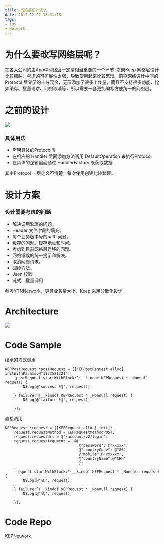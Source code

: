 ```yaml
---
title: 网络层设计漫谈
date: 2017-12-22 15:31:18
tags:
- iOS
- Network
---
```


# 为什么要改写网络层呢？
在各大公司的主App中网络层一定是相当重要的一个环节. 之前Keep 网络层设计比较臃肿，考虑的可扩展性太强，导致使用起来比较繁琐。前期网络设计中间的Protocol 层显示的十分冗余，无形添加了很多工作量，而且不支持很多功能，比如缓存、批量请求、网络取消等，所以需要一套更加编写方便统一的网络层。


# 之前的设计
![](/images/network1.png)

### 具体用法
- 声明具体的Protocol类
- 在相应的 Handler 里面添加方法调用 DefaultOperation 来执行Protocol
- 在具体的逻辑里面通过 HandlerFactory 来获取数据


其中Protocol 一层定义不清楚，每次使用创建比较繁琐。

# 设计方案
### 设计需要考虑的问题
- 解决调用繁琐的问题。
- Header 文件字段的填充。
- 每个业务版本号的path 问题。
- 缓存的问题。缓存地址和时间。
- 考虑到目前网络层迁移的问题。
- 网络错误的统一提示和解决。
- 取消网络请求。
- 回掉方法。
- Json 校验
- 链式、批量调用

参考YTNNetwork，更具业务量大小，Keep 采用分散化设计


# Architecture
![](/images/KEPRequest.png)


# Code Sample
继承的方式调用

```
KEPPostRequest *postRequest = [[KEPPostRequest alloc] initWithParams:@"1123581321"];
    [postRequest startWithBlock:^(__kindof KEPRequest * _Nonnull request) {
        NSLog(@"success %@", request);

    } failure:^(__kindof KEPRequest * _Nonnull request) {
        NSLog(@"failure %@", request);

    }];
```

直接调用

```
KEPRequest *request = [[KEPRequest alloc] init];
    request.requestMethod = KEPRequestMethodPOST;
    request.requestUrl = @"/account/v2/login";
    request.requestArgument =  @{
                                 @"password": @"xxxxx",
                                 @"countryCode": @"86",
                                 @"mobile":@"xxxxxx",
                                 @"countryName":@"CHN"
                                 };

    [request startWithBlock:^(__kindof KEPRequest * _Nonnull request) {
        NSLog(@"%@", request);

    } failure:^(__kindof KEPRequest * _Nonnull request) {
        NSLog(@"%@", request);

    }];
```


# Code Repo
[KEPNetwork](https://github.com/jackrex/KEPNetwork)
